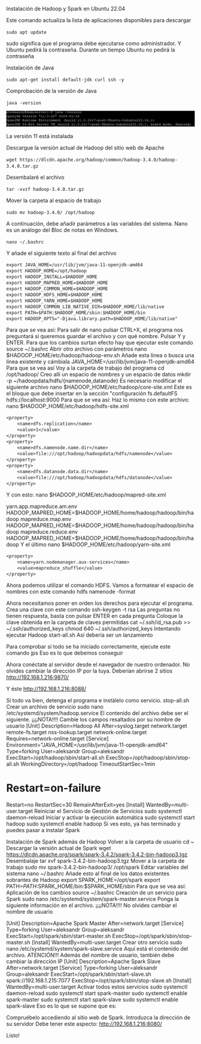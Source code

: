 ﻿Instalación de Hadoop y Spark en Ubuntu 22.04


Este comando actualiza la lista de aplicaciones disponibles para descargar

`sudo apt update`

sudo significa que el programa debe ejecutarse como administrador. Y Ubuntu pedirá la contraseña. Durante un tiempo Ubuntu no pedirá la contraseña

Instalación de Java

`sudo apt-get install default-jdk curl ssh -y`

Comprobación de la versión de Java

`java -version`

![imgtest](https://raw.githubusercontent.com/aefimovru/aprender_r/050f1b4ddab3d021fecc1cdf9b33bee745c5c222/img/2024-04-20_16-30-27.png)

La versión 11 está instalada

Descargue la versión actual de Hadoop del sitio web de Apache

`wget https://dlcdn.apache.org/hadoop/common/hadoop-3.4.0/hadoop-3.4.0.tar.gz`

Desembalaré el archivo

`tar -xvzf hadoop-3.4.0.tar.gz`

Mover la carpeta al espacio de trabajo

`sudo mv hadoop-3.4.0/ /opt/hadoop`

A continuación, debe añadir parámetros a las variables del sistema. Nano es un análogo del Bloc de notas en Windows.

`nano ~/.bashrc`

Y añade el siguiente texto al final del archivo

```
export JAVA_HOME=/usr/lib/jvm/java-11-openjdk-amd64
export HADOOP_HOME=/opt/hadoop
export HADOOP_INSTALL=$HADOOP_HOME
export HADOOP_MAPRED_HOME=$HADOOP_HOME
export HADOOP_COMMON_HOME=$HADOOP_HOME
export HADOOP_HDFS_HOME=$HADOOP_HOME
export HADOOP_YARN_HOME=$HADOOP_HOME
export HADOOP_COMMON_LIB_NATIVE_DIR=$HADOOP_HOME/lib/native
export PATH=$PATH:$HADOOP_HOME/sbin:$HADOOP_HOME/bin
export HADOOP_OPTS="-Djava.library.path=$HADOOP_HOME/lib/native"

```
Para que se vea así:
Para salir de nano pulsar CTRL+X, el programa nos preguntará si queremos guardar el archivo y con qué nombre. Pulsar Y y ENTER.
Para que los cambios surtan efecto hay que ejecutar este comando
source ~/.bashrc
Abrir otro archivo con parámetros
nano $HADOOP_HOME/etc/hadoop/hadoop-env.sh
Añade esta línea o busca una línea existente y cámbiala
JAVA_HOME=/usr/lib/jvm/java-11-openjdk-amd64
Para que se vea así 
Voy a la carpeta de trabajo del programa
cd /opt/hadoop/
Creo allí un espacio de nombres y un espacio de datos
mkdir -p ~/hadoopdata/hdfs/{namenode,datanode}
Es necesario modificar el siguiente archivo
nano $HADOOP_HOME/etc/hadoop/core-site.xml
Este es el bloque que debe insertar en la sección "configuración
    <property>
        <name>fs.defaultFS</name>
        <value>hdfs://localhost:9000</value>
    </property>
Para que se vea así: 
Haz lo mismo con este archivo:
nano $HADOOP_HOME/etc/hadoop/hdfs-site.xml

    <property>
        <name>dfs.replication</name>
        <value>1</value>
    </property>
    <property>
        <name>dfs.namenode.name.dir</name>
        <value>file:///opt/hadoop/hadoopdata/hdfs/namenode</value>
    </property>
    <property>
        <name>dfs.datanode.data.dir</name>
        <value>file:///opt/hadoop/hadoopdata/hdfs/datanode</value>
    </property>
Y con esto:
nano $HADOOP_HOME/etc/hadoop/mapred-site.xml

   <property>
      <name>yarn.app.mapreduce.am.env</name>
      <value>HADOOP_MAPRED_HOME=$HADOOP_HOME/home/hadoop/hadoop/bin/hadoop</value>
   </property>
   <property>
      <name>mapreduce.map.env</name>
      <value>HADOOP_MAPRED_HOME=$HADOOP_HOME/home/hadoop/hadoop/bin/hadoop</value>
   </property>
   <property>
      <name>mapreduce.reduce.env</name>
      <value>HADOOP_MAPRED_HOME=$HADOOP_HOME/home/hadoop/hadoop/bin/hadoop</value>
   </property>
Y el último
nano $HADOOP_HOME/etc/hadoop/yarn-site.xml

    <property>
        <name>yarn.nodemanager.aux-services</name>
        <value>mapreduce_shuffle</value>
    </property>

Ahora podemos utilizar el comando HDFS. Vamos a formatear el espacio de nombres con este comando
hdfs namenode -format
 
Ahora necesitamos poner en orden los derechos para ejecutar el programa. Crea una clave con este comando
ssh-keygen -t rsa
Las preguntas no tienen respuesta, basta con pulsar ENTER en cada pregunta 
Coloque la clave obtenida en la carpeta de claves permitidas
cat ~/.ssh/id_rsa.pub >> ~/.ssh/authorized_keys
chmod 640 ~/.ssh/authorized_keys
Intentando ejecutar Hadoop
start-all.sh
Así debería ser un lanzamiento
 
Para comprobar si todo se ha iniciado correctamente, ejecute este comando
jps
Eso es lo que debemos conseguir
 
Ahora conéctate al servidor desde el navegador de nuestro ordenador. No olvides cambiar la dirección IP por la tuya. Deberían abrirse 2 sitios
http://192.168.1.216:9870/ 

Y éste
http://192.168.1.216:8088/

 
Si todo va bien, detenga el programa e instálelo como servicio.
stop-all.sh
Crear un archivo de servicio
sudo nano /etc/systemd/system/hadoop.service
El contenido del archivo debe ser el siguiente. ¡¡¡¡NOTA!!!! Cambie los campos resaltados por su nombre de usuario 
[Unit]
Description=Hadoop All
After=syslog.target network.target remote-fs.target nss-lookup.target network-online.target
Requires=network-online.target
[Service]
Environment="JAVA_HOME=/usr/lib/jvm/java-11-openjdk-amd64"
Type=forking
User=aleksandr
Group=aleksandr
ExecStart=/opt/hadoop/sbin/start-all.sh
ExecStop=/opt/hadoop/sbin/stop-all.sh
WorkingDirectory=/opt/hadoop
TimeoutStartSec=1min
# Restart=on-failure
Restart=no
RestartSec=30
RemainAfterExit=yes
[Install]
WantedBy=multi-user.target
Reiniciar el Servicio de Gestión de Servicios
sudo systemctl daemon-reload
Iniciar y activar la ejecución automática
sudo systemctl start hadoop
sudo systemctl enable hadoop
Si ves esto, ya has terminado y puedes pasar a instalar Spark 

Instalación de Spark además de Hadoop
Volver a la carpeta de usuario
cd ~
Descargar la versión actual de Spark
wget https://dlcdn.apache.org/spark/spark-3.4.2/spark-3.4.2-bin-hadoop3.tgz
Desembalaje
tar xvf spark-3.4.2-bin-hadoop3.tgz
Mover a la carpeta de trabajo
sudo mv spark-3.4.2-bin-hadoop3/ /opt/spark
Editar variables del sistema
nano ~/.bashrc
Añade esto al final de los datos existentes sobrantes de Hadoop
export SPARK_HOME=/opt/spark
export PATH=$PATH:$SPARK_HOME/bin:$SPARK_HOME/sbin
Para que se vea así: 
Aplicación de los cambios
source ~/.bashrc
Creación de un servicio para Spark
sudo nano /etc/systemd/system/spark-master.service
Ponga la siguiente información en el archivo. ¡¡¡¡NOTA!!!! No olvides cambiar el nombre de usuario

[Unit]
Description=Apache Spark Master
After=network.target
[Service]
Type=forking
User=aleksandr
Group=aleksandr
ExecStart=/opt/spark/sbin/start-master.sh
ExecStop=/opt/spark/sbin/stop-master.sh
[Install]
WantedBy=multi-user.target
Crear otro servicio
sudo nano /etc/systemd/system/spark-slave.service
Aquí está el contenido del archivo. ATENCIÓN!!! Además del nombre de usuario, también debe cambiar la dirección IP 
[Unit]
Description=Apache Spark Slave
After=network.target
[Service]
Type=forking
User=aleksandr
Group=aleksandr
ExecStart=/opt/spark/sbin/start-slave.sh spark://192.168.1.215:7077
ExecStop=/opt/spark/sbin/stop-slave.sh
[Install]
WantedBy=multi-user.target
Activar todos estos servicios
sudo systemctl daemon-reload
sudo systemctl start spark-master
sudo systemctl enable spark-master
sudo systemctl start spark-slave
sudo systemctl enable spark-slave
Eso es lo que se supone que es:
 
Compruébelo accediendo al sitio web de Spark. Introduzca la dirección de su servidor Debe tener este aspecto:
http://192.168.1.216:8080/

Listo!
